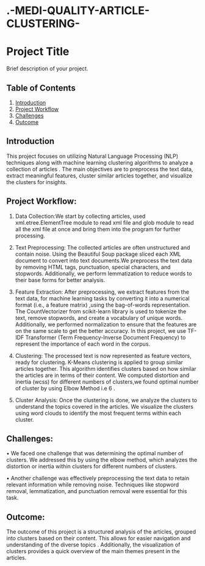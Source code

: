 # .-MEDI-QUALITY-ARTICLE-CLUSTERING-
# Project Title

Brief description of your project.

## Table of Contents

1. [Introduction](#introduction)
2. [Project Workflow](#ProjectWorkflow)
3. [Challenges](#Challenges)
4. [Outcome](#Outcome)


## Introduction

This project focuses on utilizing Natural Language Processing (NLP) techniques along with machine learning clustering algorithms to analyze a collection of articles . The main objectives are to preprocess the text data, extract meaningful features, cluster similar articles together, and visualize the clusters for insights.

## Project Workflow:
1. Data Collection:We start by collecting articles, used xml.etree.ElementTree module to read xml file and glob module to read all the xml file at once and bring them into the program for further processing.

2. Text Preprocessing: The collected articles are often unstructured and contain noise. Using the Beautiful Soup package sliced each XML document to convert into  text documents.We preprocess the text data by removing HTML tags, punctuation, special characters, and stopwords. Additionally, we perform lemmatization to reduce words to their base forms for better analysis.

3. Feature Extraction:  After preprocessing, we extract features from the text data, for machine learning tasks by converting it into a numerical format (i.e., a feature matrix) ,using the bag-of-words representation. The CountVectorizer from scikit-learn library is used to tokenize the text, remove stopwords, and create a vocabulary of unique words. Additionally, we performed normalization to ensure that the features are on the same scale to get the better accuracy. 
In this project, we use TF-IDF Transformer (Term Frequency-Inverse Document Frequency) to represent the importance of each word in the corpus.

4. Clustering: The processed text is now represented as feature vectors, ready for clustering. K-Means clustering is applied to group similar articles together. This algorithm identifies clusters based on how similar the articles are in terms of their content. We computed distortion and inertia (wcss) for different numbers of clusters,we found optimal number of  cluster by using Elbow Method i.e 6 .

5. Cluster Analysis: Once the clustering is done, we analyze the clusters to understand the topics covered in the articles. We visualize the clusters using word clouds to identify the most frequent terms within each cluster.


## Challenges:
•	We faced one challenge that  was determining the optimal number of clusters. We addressed this by using the elbow method, which analyzes the distortion or inertia within clusters for different numbers of clusters.

•	Another challenge was effectively preprocessing the text data to retain relevant information while removing noise. Techniques like stopword removal, lemmatization, and punctuation removal were essential for this task.

## Outcome:
The outcome of this project is a structured analysis of the articles, grouped into clusters based on their content. This allows for easier navigation and understanding of the diverse topics . Additionally, the visualization of clusters provides a quick overview of the main themes present in the articles.

